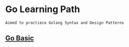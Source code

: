 # Go Learning Path
```Aimed to practiece Golang Syntax and Design Patterns```

## [Go Basic](./go-basics/)

